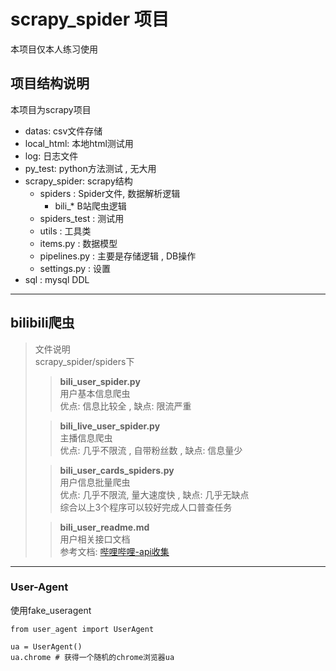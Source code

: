 # scrapy_spider 项目
本项目仅本人练习使用
## 项目结构说明   
本项目为scrapy项目   
+ datas: csv文件存储
+ local_html: 本地html测试用
+ log: 日志文件
+ py_test: python方法测试 , 无大用
+ scrapy_spider: scrapy结构
  + spiders : Spider文件, 数据解析逻辑
    + bili_* B站爬虫逻辑
  + spiders_test : 测试用
  + utils : 工具类
  + items.py : 数据模型
  + pipelines.py : 主要是存储逻辑 , DB操作
  + settings.py : 设置
+ sql : mysql DDL

---

## bilibili爬虫
>文件说明   
> scrapy_spider/spiders下
>>**bili_user_spider.py**   
> 用户基本信息爬虫  
> 优点: 信息比较全 , 缺点: 限流严重
> 
> >**bili_live_user_spider.py**  
> 主播信息爬虫   
> 优点: 几乎不限流 , 自带粉丝数 , 缺点: 信息量少
> 
> >**bili_user_cards_spiders.py**   
> 用户信息批量爬虫   
> 优点: 几乎不限流, 量大速度快 , 缺点: 几乎无缺点   
> 综合以上3个程序可以较好完成人口普查任务
> 
>> **bili_user_readme.md**  
> 用户相关接口文档   
> 参考文档: [哔哩哔哩-api收集](https://github.com/SocialSisterYi/bilibili-API-collect)

---
### User-Agent
使用fake_useragent
    
    from user_agent import UserAgent
    
    ua = UserAgent()
    ua.chrome # 获得一个随机的chrome浏览器ua